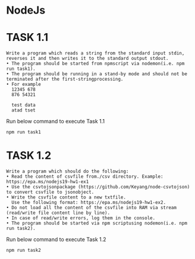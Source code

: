 # NodeJs
# TASK 1.1

    Write a program which reads a string from the standard input stdin, reverses it and then writes it to the standard output stdout.
    • The program should be started from npmscript via nodemon(i.e. npm run task1).
    • The program should be running in a stand-by mode and should not be terminated after the first-stringprocessing.
    • For example
      12345 678
      876 54321
      
      test data
      atad tset
Run below command to execute Task 1.1

    npm run task1

# TASK 1.2

    Write a program which should do the following:
    • Read the content of csvfile from./csv directory. Example: https://epa.ms/nodejs19-hw1-ex1
    • Use the csvtojsonpackage (https://github.com/Keyang/node-csvtojson) to convert csvfile to jsonobject.
    • Write the csvfile content to a new txtfile.
      Use the following format: https://epa.ms/nodejs19-hw1-ex2.
    • Do not load all the content of the csvfile into RAM via stream (read/write file content line by line).
    • In case of read/write errors, log them in the console.
    • The program should be started via npm scriptusing nodemon(i.e. npm run task2).
Run below command to execute Task 1.2

    npm run task2
